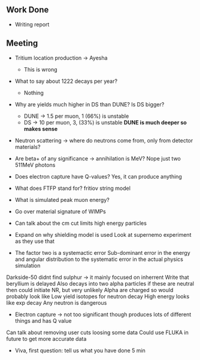 ## Work Done
- Writing report

## Meeting
- Tritium location production -> Ayesha
	- This is wrong
- What to say about 1222 decays per year?
	- Nothing
	

- Why are yields much higher in DS than DUNE? Is DS bigger?
	- DUNE -> 1.5 per muon, 1 (66%) is unstable
	- DS -> 10 per muon, 3, (33%) is unstable
	**DUNE is much deeper so makes sense**
- Neutron scattering -> where do neutrons come from, only from detector materials?
- Are beta+ of any significance -> annihilation is MeV?
	Nope just two 511MeV photons
- Does electron capture have Q-values?
	Yes, it can produce anything

- What does FTFP stand for?
	fritiov string model
- What is simulated peak muon energy?
	
- Go over material signature of WIMPs


- Can talk about the cm cut limits high energy particles
- Expand on why shielding model is used
	Look at supernemo experiment as they use that
- The factor two is a systemactic error
Sub-dominant error in the energy and angular distribution to the systematic error in the actual physics simulation

Darkside-50 didnt find sulphur -> it mainly focused on inherrent 
Write that beryllium is delayed
	Also decays into two alpha particles
	if these are neutral then could initiate NR, but very unlikely
	Alpha are charged so would probably look like 
Low yield isotopes for neutron decay
	High energy looks like exp decay
	Any neutron is dangerous
- Electron capture -> not too significant though produces lots of different things and has Q value


Can talk about removing user cuts loosing some data
Could use FLUKA in future to get more accurate data


- Viva, first question: tell us what you have done 5 min


	
